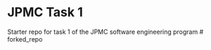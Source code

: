 # JPMC Task 1
Starter repo for task 1 of the JPMC software engineering program
#   f o r k e d _ r e p o  
 